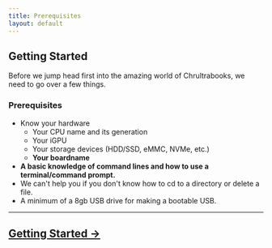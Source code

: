```yaml
---
title: Prerequisites
layout: default
---
```


## Getting Started

Before we jump head first into the amazing world of Chrultrabooks, we need to go over a few things.

### Prerequisites
* Know your hardware 
  * Your CPU name and its generation
  * Your iGPU
  * Your storage devices (HDD/SSD, eMMC, NVMe, etc.)
  * **Your boardname**
*  **A basic knowledge of command lines and how to use a terminal/command prompt.**
  * We can't help you if you don't know how to cd to a directory or delete a file.
* A minimum of a 8gb USB drive for making a bootable USB.

------

## [Getting Started →](docs/getting-started.md)
